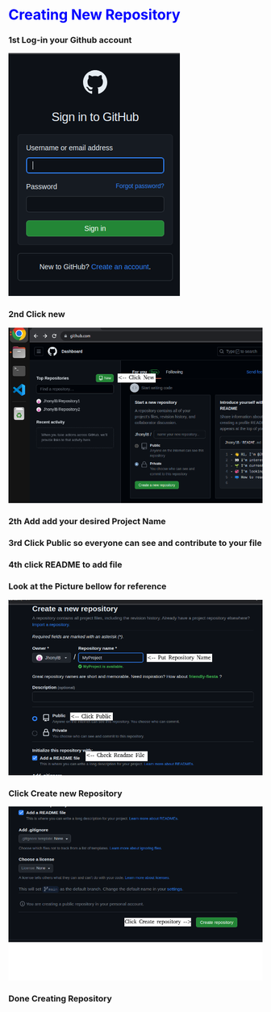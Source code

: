 <h1 style="color:blue";> Creating New Repository</h1>
  
  <p><h3>1st Log-in your Github account</h3></p>
  <img src="https://github.com/JhonylB/MyProject/blob/main/Pictures/1.png">
  
  <p><h3>2nd Click new</h3></p>
  <img src="https://github.com/JhonylB/MyProject/blob/main/Pictures/2.png">
  
  <p><h3>2th Add add your desired Project Name</h3></p>
  <p><h3>3rd Click Public so everyone can see and contribute to your file</h3></p>
  <p><h3>4th click README to add file </h3></p>
  <p><h3> Look at the Picture bellow for reference </h3></p>
  <img src="https://github.com/JhonylB/MyProject/blob/main/Pictures/3.png">
  
  <p><h3>Click Create new Repository</h3></p>
  <img src="https://github.com/JhonylB/MyProject/blob/main/Pictures/4.png">
  
  <p><h3>Done Creating Repository</h3></p>
